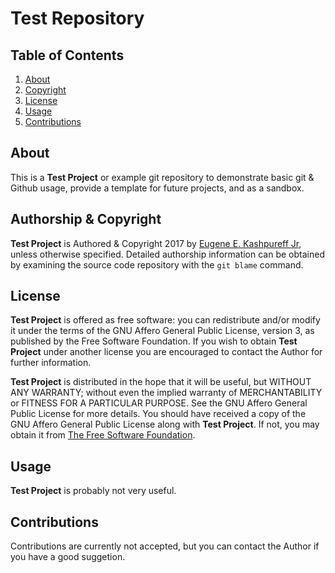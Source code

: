 <!--
# README.md
# EugeneKay/test
-->

Test Repository
===============

Table of Contents
-----------------
 1. [About](#about)
 2. [Copyright](#copyright)
 3. [License](#license)
 4. [Usage](#usage)
 5. [Contributions](#contributions)

About
-----

This is a **Test Project** or example git repository to demonstrate basic git & Github usage, provide a template for future projects, and as a sandbox.

Authorship & Copyright
----------------------

**Test Project** is Authored & Copyright 2017 by [Eugene E. Kashpureff Jr](mailto:eugene@kashpureff.org), unless otherwise specified. Detailed authorship information can be obtained by examining the source code repository with the `git blame` command.

License
-------

**Test Project** is offered as free software: you can redistribute and/or modify it under the terms of the GNU Affero General Public License, version 3, as published by the Free Software Foundation. If you wish to obtain **Test Project** under another license you are encouraged to contact the Author for further information.

**Test Project** is distributed in the hope that it will be useful, but WITHOUT ANY WARRANTY; without even the implied warranty of MERCHANTABILITY or FITNESS FOR A PARTICULAR PURPOSE. See the GNU Affero General Public License for more details. You should have received a copy of the GNU Affero General Public License along with **Test Project**. If not, you may obtain it from [The Free Software Foundation](http://www.gnu.org/licenses/).

Usage
-----

**Test Project** is probably not very useful.

Contributions
-------------

Contributions are currently not accepted, but you can contact the Author if you have a good suggetion.
